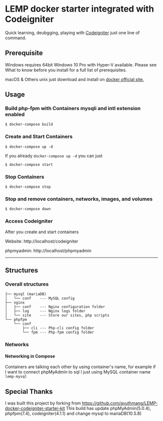 # LEMP docker starter integrated with Codeigniter

Quick learning, deubgging, playing with [Codeigniter](https://codeigniter.com/) just one line of command.

## Prerequisite

Windows requires 64bit Windows 10 Pro with Hyper-V available. Please see What to know before you install for a full list of prerequisites.

macOS & Others unix just download and install on [docker official site.](https://www.docker.com/get-docker)

## Usage

### Build php-fpm with Containers mysqli and intl extension enabled

```
$ docker-compose build
```

### Create and Start Containers

```
$ docker-compose up -d
```

If you already ```docker-compose up -d``` you can just

```
$ docker-compose start
```

### Stop Containers

```
$ docker-compose stop
```

### Stop and remove containers, networks, images, and volumes

```
$ docker-compose down
```

### Access Codeigniter

After you create and start containers

Website: http://localhost/codeigniter

phpmyadmin: http://localhost/phpmyadmin

---

## Structures

### Overall structures

```
├── mysql (mariaDB)
│   └── conf    --- MySQL config
├── nginx
│   ├── conf    --- Nginx configuration folder
│   ├── log     --- Nginx logs folder
│   └── site    --- Store our sites, php scripts
└── phpfpm
    └── conf
        ├── cli --- Php-cli config folder
        └── fpm --- Php-fpm config folder
```

### Networks

#### Networking in Compose

Containers are talking each other by using container's name, for example if I want to connect phpMyAdmin to sql I just using MySQL container name `lemp-mysql`


## Special Thanks
I was built this project by forking from https://github.com/ayuthmang/LEMP-docker-codeigniter-starter-kit 
This build has update phpMyAdmin(5.0.4), phpfpm(7.4), codeigniter(4.1.1) and change mysql to mariaDB(10.5.8)
